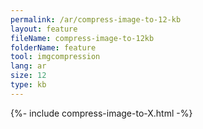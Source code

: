 ```yaml
---
permalink: /ar/compress-image-to-12-kb
layout: feature
fileName: compress-image-to-12kb
folderName: feature
tool: imgcompression
lang: ar
size: 12
type: kb
---
```


{%- include compress-image-to-X.html -%}
